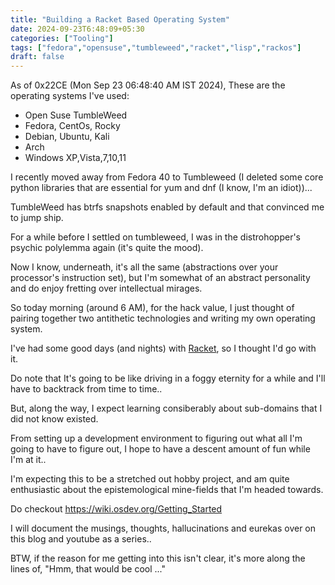 ```yaml
---
title: "Building a Racket Based Operating System"
date: 2024-09-23T6:48:09+05:30
categories: ["Tooling"]
tags: ["fedora","opensuse","tumbleweed","racket","lisp","rackos"]
draft: false
---
```


As of 0x22CE (Mon Sep 23 06:48:40 AM IST 2024), These are the operating systems I've used:
 - Open Suse TumbleWeed
 - Fedora, CentOs, Rocky
 - Debian, Ubuntu, Kali
 - Arch
 - Windows XP,Vista,7,10,11

I recently moved away from Fedora 40 to Tumbleweed (I deleted some core python libraries that are essential for yum and dnf (I know, I'm an idiot))...  

TumbleWeed has btrfs snapshots enabled by default and that convinced me to jump ship.  

For a while before I settled on tumbleweed, I was in the distrohopper's psychic polylemma again (it's quite the mood).  

Now I know, underneath, it's all the same (abstractions over your processor's instruction set), but I'm somewhat of an abstract personality and do enjoy fretting over intellectual mirages.  


So today morning (around 6 AM), for the hack value, I just thought of pairing together two  antithetic technologies and writing my own operating system.  

I've had some good days (and nights) with [Racket](https://racket-lang.org/), so I thought I'd go with it.  

Do note that It's going to be like driving in a foggy eternity for a while and I'll have to backtrack from time to time..  

But, along the way, I expect learning consiberably about sub-domains that I did not know existed.  

From setting up a development environment to figuring out what all I'm going to have to figure out, I hope to have a descent amount of fun while I'm at it..  

I'm expecting this to be a stretched out hobby project, and am quite enthusiastic about the epistemological mine-fields that I'm headed towards.  

Do checkout https://wiki.osdev.org/Getting_Started  

I will document the musings, thoughts, hallucinations and eurekas over on this blog and youtube as a series..  

BTW, if the reason for me getting into this isn't clear, it's more along the lines of, "Hmm, that would be cool ..."  
